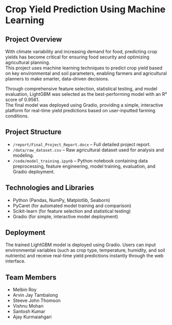 # Crop Yield Prediction Using Machine Learning

## Project Overview
With climate variability and increasing demand for food, predicting crop yields has become critical for ensuring food security and optimizing agricultural planning.  
This project uses machine learning techniques to predict crop yield based on key environmental and soil parameters, enabling farmers and agricultural planners to make smarter, data-driven decisions.

Through comprehensive feature selection, statistical testing, and model evaluation, LightGBM was selected as the best-performing model with an R² score of 0.9561.  
The final model was deployed using Gradio, providing a simple, interactive platform for real-time yield predictions based on user-inputted farming conditions.

## Project Structure
- `/report/Final_Project_Report.docx` – Full detailed project report.
- `/data/raw_dataset.csv` – Raw agricultural dataset used for analysis and modeling.
- `/code/model_training.ipynb` – Python notebook containing data preprocessing, feature engineering, model training, evaluation, and Gradio deployment.

## Technologies and Libraries
- Python (Pandas, NumPy, Matplotlib, Seaborn)
- PyCaret (for automated model training and comparison)
- Scikit-learn (for feature selection and statistical testing)
- Gradio (for simple, interactive model deployment)

## Deployment
The trained LightGBM model is deployed using Gradio. Users can input environmental variables (such as crop type, temperature, humidity, and soil nutrients) and receive real-time yield predictions instantly through the web interface.

## Team Members
- Melbin Roy
- Arvin Jay Tambalong
- Steeve John Thomson
- Vishnu Mohan
- Santosh Kumar
- Ajay Kurmaiahgari
